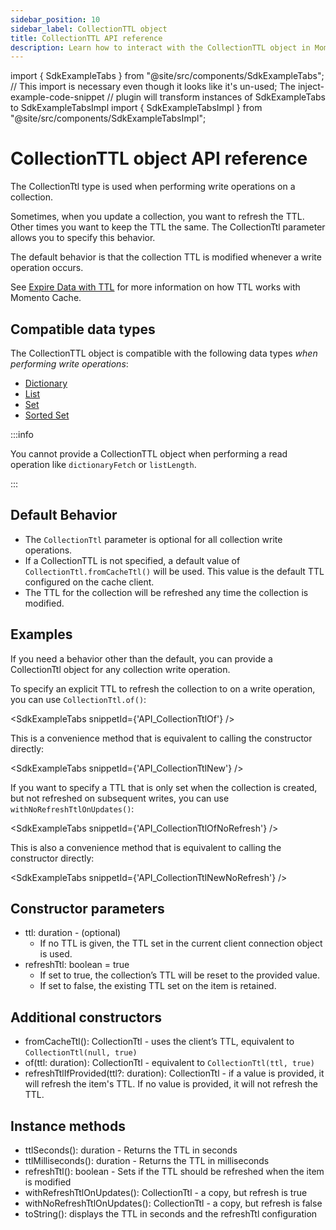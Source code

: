 ```yaml
---
sidebar_position: 10
sidebar_label: CollectionTTL object
title: CollectionTTL API reference
description: Learn how to interact with the CollectionTTL object in Momento Cache.
---
```


import { SdkExampleTabs } from "@site/src/components/SdkExampleTabs";
// This import is necessary even though it looks like it's un-used; The inject-example-code-snippet
// plugin will transform instances of SdkExampleTabs to SdkExampleTabsImpl
import { SdkExampleTabsImpl } from "@site/src/components/SdkExampleTabsImpl";

# CollectionTTL object API reference

The CollectionTtl type is used when performing write operations on a collection.

Sometimes, when you update a collection, you want to refresh the TTL. Other times you want to keep the TTL the same. The
CollectionTtl parameter allows you to specify this behavior.

The default behavior is that the collection TTL is modified whenever a write operation occurs.

See [Expire Data with TTL](./../../learn/how-it-works/expire-data-with-ttl.md) for more information on how TTL works with Momento Cache.

## Compatible data types

The CollectionTTL object is compatible with the following data types *when performing write operations*:

* [Dictionary](../api-reference/dictionary-collections.md)
* [List](../api-reference/list-collections.md)
* [Set](../api-reference/set-collections.md)
* [Sorted Set](../api-reference/sorted-set-collections.md)

:::info

You cannot provide a CollectionTTL object when performing a read operation like `dictionaryFetch` or `listLength`. 

:::

## Default Behavior

- The `CollectionTtl` parameter is optional for all collection write operations.
- If a CollectionTTL is not specified, a default value of `CollectionTtl.fromCacheTtl()` will be used. This value is the default TTL configured on the cache client. 
- The TTL for the collection will be refreshed any time the collection is modified.

## Examples

If you need a behavior other than the default, you can provide a CollectionTtl object for any collection write operation.

To specify an explicit TTL to refresh the collection to on a write operation, you can use `CollectionTtl.of()`:

<SdkExampleTabs snippetId={'API_CollectionTtlOf'} />

This is a convenience method that is equivalent to calling the constructor directly:

<SdkExampleTabs snippetId={'API_CollectionTtlNew'} />

If you want to specify a TTL that is only set when the collection is created, but not refreshed on subsequent writes, you can use `withNoRefreshTtlOnUpdates()`:

<SdkExampleTabs snippetId={'API_CollectionTtlOfNoRefresh'} />

This is also a convenience method that is equivalent to calling the constructor directly:

<SdkExampleTabs snippetId={'API_CollectionTtlNewNoRefresh'} />

## Constructor parameters

- ttl: duration - (optional)
    * If no TTL is given, the TTL set in the current client connection object is used.
- refreshTtl: boolean = true
    * If set to true, the collection’s TTL will be reset to the provided value.
    * If set to false, the existing TTL set on the item is retained.

## Additional constructors

- fromCacheTtl(): CollectionTtl - uses the client’s TTL, equivalent to `CollectionTtl(null, true)`
- of(ttl: duration): CollectionTtl - equivalent to `CollectionTtl(ttl, true)`
- refreshTtlIfProvided(ttl?: duration): CollectionTtl - if a value is provided, it will refresh the item's TTL. If no value is provided, it will not refresh the TTL.

## Instance methods

- ttlSeconds(): duration - Returns the TTL in seconds
- ttlMilliseconds(): duration - Returns the TTL in milliseconds
- refreshTtl(): boolean - Sets if the TTL should be refreshed when the item is modified
- withRefreshTtlOnUpdates(): CollectionTtl - a copy, but refresh is true
- withNoRefreshTtlOnUpdates(): CollectionTtl - a copy, but refresh is false
- toString(): displays the TTL in seconds and the refreshTtl configuration
